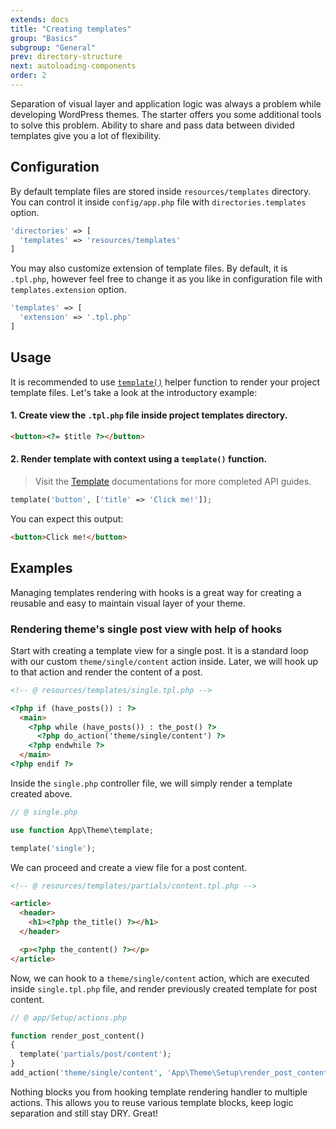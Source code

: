```yaml
---
extends: docs
title: "Creating templates"
group: "Basics"
subgroup: "General"
prev: directory-structure
next: autoloading-components
order: 2
---
```


Separation of visual layer and application logic was always a problem while developing WordPress themes. The starter offers you some additional tools to solve this problem. Ability to share and pass data between divided templates give you a lot of flexibility.

## Configuration

By default template files are stored inside `resources/templates` directory. You can control it inside `config/app.php` file with `directories.templates` option.

```php
'directories' => [
  'templates' => 'resources/templates'
]
```

You may also customize extension of template files. By default, it is `.tpl.php`, however feel free to change it as you like in configuration file with `templates.extension` option.

```php
'templates' => [
  'extension' => '.tpl.php'
]
```

## Usage

It is recommended to use [`template()`](/docs/helper-functions/) helper function to render your project template files. Let's take a look at the introductory example:

#### 1. Create view the `.tpl.php` file inside project templates directory.

```html
<button><?= $title ?></button>
```

#### 2. Render template with context using a `template()` function.

> Visit the [Template](/docs/template/) documentations for more completed API guides.

```php
template('button', ['title' => 'Click me!']);
```

You can expect this output:

```html
<button>Click me!</button>
```

## Examples

Managing templates rendering with hooks is a great way for creating a reusable and easy to maintain visual layer of your theme.

### Rendering theme's single post view with help of hooks

Start with creating a template view for a single post. It is a standard loop with our custom `theme/single/content` action inside. Later, we will hook up to that action and render the content of a post.

```html
<!-- @ resources/templates/single.tpl.php -->

<?php if (have_posts()) : ?>
  <main>
    <?php while (have_posts()) : the_post() ?>
      <?php do_action('theme/single/content') ?>
    <?php endwhile ?>
  </main>
<?php endif ?>
```

Inside the `single.php` controller file, we will simply render a template created above.

```php
// @ single.php

use function App\Theme\template;

template('single');
```

We can proceed and create a view file for a post content.

```html
<!-- @ resources/templates/partials/content.tpl.php -->

<article>
  <header>
    <h1><?php the_title() ?></h1>
  </header>

  <p><?php the_content() ?></p>
</article>
```

Now, we can hook to a `theme/single/content` action, which are executed inside `single.tpl.php` file, and render previously created template for post content.

```php
// @ app/Setup/actions.php

function render_post_content()
{
  template('partials/post/content');
}
add_action('theme/single/content', 'App\Theme\Setup\render_post_content');
```

Nothing blocks you from hooking template rendering handler to multiple actions. This allows you to reuse various template blocks, keep logic separation and still stay DRY. Great!

